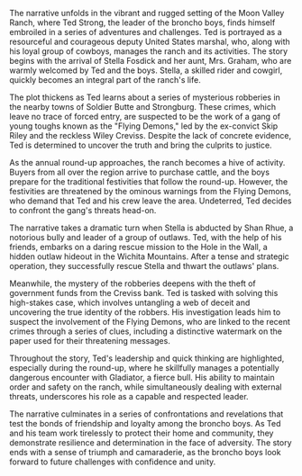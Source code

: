 The narrative unfolds in the vibrant and rugged setting of the Moon Valley Ranch, where Ted Strong, the leader of the broncho boys, finds himself embroiled in a series of adventures and challenges. Ted is portrayed as a resourceful and courageous deputy United States marshal, who, along with his loyal group of cowboys, manages the ranch and its activities. The story begins with the arrival of Stella Fosdick and her aunt, Mrs. Graham, who are warmly welcomed by Ted and the boys. Stella, a skilled rider and cowgirl, quickly becomes an integral part of the ranch's life.

The plot thickens as Ted learns about a series of mysterious robberies in the nearby towns of Soldier Butte and Strongburg. These crimes, which leave no trace of forced entry, are suspected to be the work of a gang of young toughs known as the "Flying Demons," led by the ex-convict Skip Riley and the reckless Wiley Creviss. Despite the lack of concrete evidence, Ted is determined to uncover the truth and bring the culprits to justice.

As the annual round-up approaches, the ranch becomes a hive of activity. Buyers from all over the region arrive to purchase cattle, and the boys prepare for the traditional festivities that follow the round-up. However, the festivities are threatened by the ominous warnings from the Flying Demons, who demand that Ted and his crew leave the area. Undeterred, Ted decides to confront the gang's threats head-on.

The narrative takes a dramatic turn when Stella is abducted by Shan Rhue, a notorious bully and leader of a group of outlaws. Ted, with the help of his friends, embarks on a daring rescue mission to the Hole in the Wall, a hidden outlaw hideout in the Wichita Mountains. After a tense and strategic operation, they successfully rescue Stella and thwart the outlaws' plans.

Meanwhile, the mystery of the robberies deepens with the theft of government funds from the Creviss bank. Ted is tasked with solving this high-stakes case, which involves untangling a web of deceit and uncovering the true identity of the robbers. His investigation leads him to suspect the involvement of the Flying Demons, who are linked to the recent crimes through a series of clues, including a distinctive watermark on the paper used for their threatening messages.

Throughout the story, Ted's leadership and quick thinking are highlighted, especially during the round-up, where he skillfully manages a potentially dangerous encounter with Gladiator, a fierce bull. His ability to maintain order and safety on the ranch, while simultaneously dealing with external threats, underscores his role as a capable and respected leader.

The narrative culminates in a series of confrontations and revelations that test the bonds of friendship and loyalty among the broncho boys. As Ted and his team work tirelessly to protect their home and community, they demonstrate resilience and determination in the face of adversity. The story ends with a sense of triumph and camaraderie, as the broncho boys look forward to future challenges with confidence and unity.
